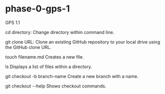 # phase-0-gps-1
GPS 1.1

cd directory:
Change directory within command line.

git clone URL:
Clone an existing GitHub repository to your local drive using the GitHub clone URL.

touch filename.md
Creates a new file.

ls
Displays a list of files within a directory.

git checkout -b branch-name
Create a new branch with a name.

git checkout --help
Shows checkout commands.




